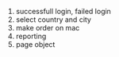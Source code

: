 1. successfull login, failed login 
2. select country and city 
3. make order on mac 
4. reporting 
5. page object 
